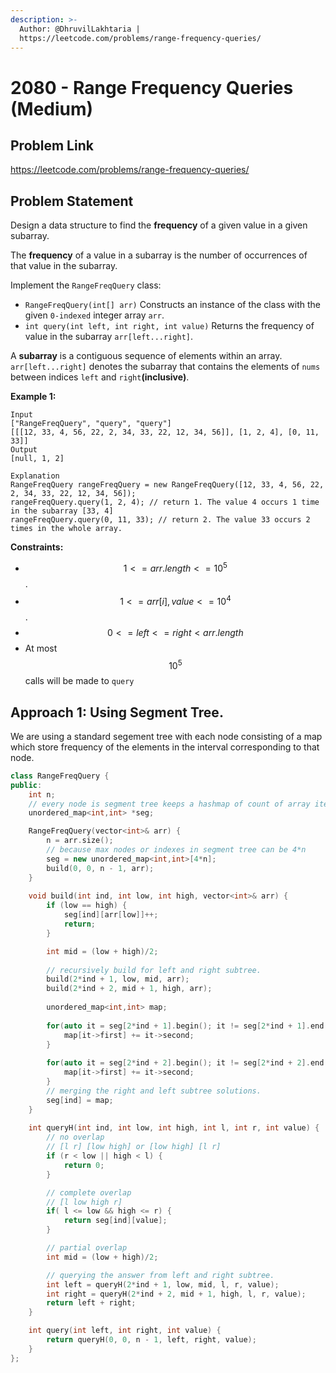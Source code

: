 ```yaml
---
description: >-
  Author: @DhruvilLakhtaria |
  https://leetcode.com/problems/range-frequency-queries/
---
```


# 2080 - Range Frequency Queries (Medium)

## Problem Link

https://leetcode.com/problems/range-frequency-queries/

## Problem Statement
Design a data structure to find the **frequency** of a given value in a given subarray.

The **frequency** of a value in a subarray is the number of occurrences of that value in the subarray.

Implement the `RangeFreqQuery` class:

* `RangeFreqQuery(int[] arr)` Constructs an instance of the class with the given `0-indexed` integer array `arr`.
* `int query(int left, int right, int value)` Returns the frequency of value in the subarray `arr[left...right]`.

A **subarray** is a contiguous sequence of elements within an array. `arr[left...right]` denotes the subarray that contains the elements of `nums` between indices `left` and `right`**(inclusive)**.

**Example 1:**

```
Input
["RangeFreqQuery", "query", "query"]
[[[12, 33, 4, 56, 22, 2, 34, 33, 22, 12, 34, 56]], [1, 2, 4], [0, 11, 33]]
Output
[null, 1, 2]

Explanation
RangeFreqQuery rangeFreqQuery = new RangeFreqQuery([12, 33, 4, 56, 22, 2, 34, 33, 22, 12, 34, 56]);
rangeFreqQuery.query(1, 2, 4); // return 1. The value 4 occurs 1 time in the subarray [33, 4]
rangeFreqQuery.query(0, 11, 33); // return 2. The value 33 occurs 2 times in the whole array.
```

**Constraints:**

* $$1 <= arr.length <= 10^5$$.
* $$1 <= arr[i], value <= 10^4$$.
* $$0 <= left <= right < arr.length$$
* At most $$10^5$$ calls will be made to `query`

## Approach 1: Using Segment Tree.
We are using a standard segement tree with each node consisting of a map which store frequency of the elements in the interval corresponding to that node.

<Tabs>
<TabItem value="CPP" label="CPP">
<SolutionAuthor name="@DhruvilLakhtaria"/>

```cpp
class RangeFreqQuery {
public:
    int n;
    // every node is segment tree keeps a hashmap of count of array items for the given range.
    unordered_map<int,int> *seg;

    RangeFreqQuery(vector<int>& arr) {
        n = arr.size(); 
        // because max nodes or indexes in segment tree can be 4*n
        seg = new unordered_map<int,int>[4*n]; 
        build(0, 0, n - 1, arr);
    }
    
    void build(int ind, int low, int high, vector<int>& arr) {
        if (low == high) {
            seg[ind][arr[low]]++;
            return;
        }

        int mid = (low + high)/2;
        
        // recursively build for left and right subtree.
        build(2*ind + 1, low, mid, arr);
        build(2*ind + 2, mid + 1, high, arr);
        
        unordered_map<int,int> map;
        
        for(auto it = seg[2*ind + 1].begin(); it != seg[2*ind + 1].end(); it++) {
            map[it->first] += it->second;
        }
        
        for(auto it = seg[2*ind + 2].begin(); it != seg[2*ind + 2].end(); it++) {
            map[it->first] += it->second;
        }
        // merging the right and left subtree solutions.
        seg[ind] = map;
    } 
    
    int queryH(int ind, int low, int high, int l, int r, int value) {
        // no overlap
        // [l r] [low high] or [low high] [l r]
        if (r < low || high < l) {
            return 0;
        }

        // complete overlap
        // [l low high r]
        if( l <= low && high <= r) {
            return seg[ind][value];
        }

        // partial overlap
        int mid = (low + high)/2;

        // querying the answer from left and right subtree.
        int left = queryH(2*ind + 1, low, mid, l, r, value);
        int right = queryH(2*ind + 2, mid + 1, high, l, r, value);    
        return left + right;
    }

    int query(int left, int right, int value) {
        return queryH(0, 0, n - 1, left, right, value);
    }
};
```
</TabItem>
</Tabs>